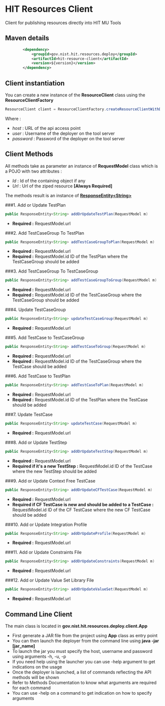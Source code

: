 # HIT Resources Client
Client for publishing resources directly into HIT MU Tools

## Maven details

```xml
		<dependency>
			<groupId>gov.nist.hit.resources.deploy</groupId>
			<artifactId>hit-resource-client</artifactId>
			<version>${version}</version>
		</dependency>
```

## Client instantiation 

You can create a new instance of the **ResourceClient** class using the **ResourceClientFactory** 

```java
ResourceClient client = ResourceClientFactory.createResourceClientWithDefault(host, user, pwd);
```
Where :

- *host* : URL of the api access point
- *user* : Username of the deployer on the tool server
- *password* : Password of the deployer on the tool server

## Client Methods

All methods take as parameter an instance of **RequestModel** class which is a POJO with two attributes :
- *Id*  : Id of the containing object if any
- *Url* : Url of the ziped resource **[Always Required]**

The methods result is an instance of [**ResponseEntity\<String\>**](http://docs.spring.io/spring-framework/docs/current/javadoc-api/org/springframework/http/ResponseEntity.html "Spring Documentation for ResponseEntity")

###1. Add or Update TestPlan
```java
public ResponseEntity<String> addOrUpdateTestPlan(RequestModel m)
```
- **Required :** RequestModel.url

###2. Add TestCaseGroup To TestPlan
```java
public ResponseEntity<String> addTestCaseGroupToPlan(RequestModel m)
```
- **Required :** RequestModel.url
- **Required :** RequestModel.id ID of the TestPlan where the TestCaseGroup should be added

###3. Add TestCaseGroup To TestCaseGroup
```java
public ResponseEntity<String> addTestCaseGroupToGroup(RequestModel m)
```
- **Required :** RequestModel.url
- **Required :** RequestModel.id ID of the TestCaseGroup where the TestCaseGroup should be added

###4. Update TestCaseGroup
```java
public ResponseEntity<String> updateTestCaseGroup(RequestModel m)
```
- **Required :** RequestModel.url

###5. Add TestCase to TestCaseGroup
```java
public ResponseEntity<String> addTestCaseToGroup(RequestModel m)
```
- **Required :** RequestModel.url
- **Required :** RequestModel.id ID of the TestCaseGroup where the TestCase should be added

###6. Add TestCase to TestPlan
```java
public ResponseEntity<String> addTestCaseToPlan(RequestModel m)
```
- **Required :** RequestModel.url
- **Required :** RequestModel.id ID of the TestPlan where the TestCase should be added

###7. Update TestCase
```java
public ResponseEntity<String> updateTestCase(RequestModel m)
```
- **Required :** RequestModel.url

###8. Add or Update TestStep
```java
public ResponseEntity<String> addOrUpdateTestStep(RequestModel m)
```
- **Required :** RequestModel.url
- **Required if it's a new TestStep :** RequestModel.id ID of the TestCase where the new TestStep should be added

###9. Add or Update Context Free TestCase
```java
public ResponseEntity<String> addOrUpdateCFTestCase(RequestModel m)
```
- **Required :** RequestModel.url
- **Required if CF TestCase is new and should be added to a TestCase :** RequestModel.id ID of the CF TestCase where the new CF TestCase should be added

###10. Add or Update Integration Profile
```java
public ResponseEntity<String> addOrUpdateProfile(RequestModel m)
```
- **Required :** RequestModel.url

###11. Add or Update Constraints File
```java
public ResponseEntity<String> addOrUpdateConstraints(RequestModel m)
```
- **Required :** RequestModel.url

###12. Add or Update Value Set Library File
```java
public ResponseEntity<String> addOrUpdateValueSet(RequestModel m)
```
- **Required :** RequestModel.url

## Command Line Client

The main class is located in **gov.nist.hit.resources.deploy.client.App**

- First generate a JAR file from the project using **App** class as entry point
- You can then launch the deployer from the command line using **java -jar [jar_name]**
- To launch the jar you must specify the host, username and password using arguments -h, -u, -p
- If you need help using the launcher you can use -help argument to get indications on the usage
- Once the deployer is launched, a list of commands reflecting the API methods will be shown
- Refer to Methods Documentation to know what arguments are required for each command
- You can use -help on a command to get indication on how to specify arguments










